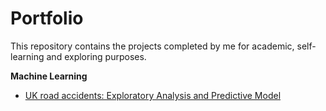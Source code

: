 # Portfolio

This repository contains the projects completed by me for academic, self-learning and exploring purposes.

__Machine Learning__
- [UK road accidents: Exploratory Analysis and Predictive Model](https://github.com/yy96/portfolio/tree/master/UK%20road%20accidents)

